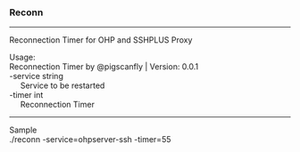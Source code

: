### **Reconn**
------------
Reconnection Timer for OHP and SSHPLUS Proxy

Usage:  
Reconnection Timer by @pigscanfly | Version: 0.0.1  
  -service string  
        &nbsp;&nbsp;&nbsp;&nbsp;&nbsp;Service to be restarted  
  -timer int  
        &nbsp;&nbsp;&nbsp;&nbsp;&nbsp;Reconnection Timer

------------
Sample  
./reconn -service=ohpserver-ssh -timer=55
